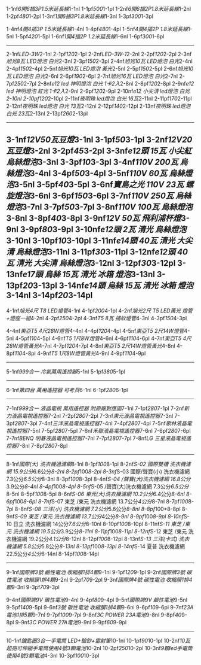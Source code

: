 1-1nf*6開6插3P1.5米延長線*1-1nl  1-1pf*500*1-1pl
1-2nf*6開6插2P1.8米延長線*1-2nl   1-2pf*480*1-2pl
1-3nf*1開6插3P1.8米延長線*1-3nl  1-3pf*300*1-3pl

1-4nf*4開4插3P 1.5米延長線*1-4nl   1-4pf*480*1-4pl
1-5nf*4開4插2P 1.8米延長線*1-5nl   1-5pf*420*1-5pl
1-6nf*1開4插2P 1.2米延長線*1-6nl   1-6pf*300*1-6pl


-----------------------------------------




2-1nf*LED-3W*2-1nl     2-1pf*120*2-1pl
2-2nf*LED-3W-1*2-2nl   2-2pf*120*2-2pl
2-3nf*旭光8瓦 LED燈泡 白光*2-3nl    2-3pf*150*2-3pl
2-4nf*旭光10瓦 LED燈泡 白光*2-4nl    2-4pf*150*2-4pl
2-5nf*旭光10瓦 LED燈泡 黃光*2-5nl    2-5pf*150*2-5pl
2-6nf*旭光10瓦 LED燈泡 白光*2-6nl    2-6pf*190*2-6pl
2-7nf*旭光16瓦 LED燈泡 白光*2-7nl    2-7pf*250*2-7pl
2-8nf*e12 led 神明燈泡 白光 1卡2入*2-8nl    2-8pf*120*2-8pl
2-9nf*e12 led 神明燈泡 紅光 1卡2入*2-9nl    2-9pf*120*2-9pl
2-10nf*e12 小尖清  led燈泡 白光 *2-10nl    2-10pf*120*2-10pl
2-11nf*夜明珠 led燈泡 白光 16瓦*2-11nl    2-11pf*170*2-11pl
2-12nf*夜明珠 led燈泡 白光 13瓦*2-12nl    2-12pf*140*2-12pl
2-13nf*夜明珠 led燈泡 白光 23瓦*2-13nl    2-13pf*260*2-13pl

-------------------------------------------------

3-1nf*12V50瓦豆燈*3-1nl  3-1pf*50*3-1pl
3-2nf*12V20瓦豆燈*3-2nl   3-2pf*45*3-2pl
3-3nf*e12頭  15瓦 小尖紅 烏絲燈泡*3-3nl    3-3pf*10*3-3pl
3-4nf*110V  200瓦   烏絲燈泡*3-4nl    3-4pf*50*3-4pl
3-5nf*110V  60瓦   烏絲燈泡*3-5nl    3-5pf*40*3-5pl
3-6nf*寶島之光 110V  23瓦 螺旋燈泡*3-6nl    3-6pf*150*3-6pl
3-7nf*110V  250瓦   烏絲燈泡*3-7nl    3-7pf*50*3-7pl
3-8nf*110V  100瓦   烏絲燈泡*3-8nl    3-8pf*40*3-8pl
3-9nf*12V 50瓦 飛利浦杯燈*3-9nl    3-9pf*80*3-9pl
3-10nf*e12頭  2瓦 清光 烏絲燈泡*3-10nl    3-10pf*10*3-10pl
3-11nf*e14頭  40瓦 清光 大尖清 烏絲燈泡*3-11nl    3-11pf*30*3-11pl
3-12nf*e12頭  40瓦 清光 大尖清 烏絲燈泡*3-12nl    3-12pf*30*3-12pl
3-13nf*e17頭  烏絲  15瓦 清光  冰箱 燈泡*3-13nl    3-13pf*20*3-13pl
3-14nf*e14頭  烏絲  15瓦 清光  冰箱 燈泡*3-14nl    3-14pf*20*3-14pl
-----------------------------------------------------
4-1nf*旭光4尺 T8 LED燈管*4-1nl   4-1pf*200*4-1pl
4-2nf*旭光2尺 T5 LED黃光 燈管+燈座一組*4-2nl   4-2pf*250*4-2pl
4-3nf*T5 8瓦 捕蚊燈管*4-3nl   4-3pf*150*4-3pl

4-4nf*東亞T5 4尺28W燈管*4-4nl      4-4pf*120*4-4pl
4-5nf*東亞T5 2尺14W燈管*4-5nl      4-5pf*110*4-5pl
4-6nf*T5 1尺8W燈管*4-6nl           4-6pf*110*4-6pl
4-7nf*東亞T5 4尺28W燈管黃光*4-7nl  4-7pf*120*4-7pl
4-8nf*東亞T5 2尺14W燈管黃光*4-8nl  4-8pf*110*4-8pl
4-9nf*T5 1尺8W燈管黃光*4-9nl       4-9pf*110*4-9pl

-----------------------------------------------------------------------
5-1nf*999合一 冷氣萬用遙控器*5-1nl   5-1pf*380*5-1pl






-----------------------------------------------------------------------------
6-1nf*第四台 萬用遙控器 可考貝*6-1nl   6-1pf*280*6-1pl




------------------------------------------------------------------------------------
7-1nf*999合一 液晶電視 萬用遙控器 附原廠對應圖*7-1nl   7-1pf*280*7-1pl
7-2nf*新力液晶電視遙控器*7-2nl    7-2pf*280*7-2pl
7-3nf*東元液晶電視遙控器*7-3nl    7-3pf*280*7-3pl
7-4nf*三洋液晶電視遙控器*7-4nl    7-4pf*280*7-4pl
7-5nf*歌林液晶電視遙控器*7-5nl    7-5pf*280*7-5pl
7-6nf*禾聯液晶電視遙控器*7-6nl    7-6pf*280*7-6pl
7-7nf*BENQ 明碁液晶電視遙控器*7-7nl    7-7pf*280*7-7pl
7-8nf*LG 三星液晶電視遙控器*7-8nl    7-8pf*280*7-8pl


--------------------------------------------
8-1nf*國際(大) 洗衣機過濾網*8-1nl   8-1pf*100*8-1pl
8-2nf*S-02 國際雙槽 洗衣機濾網  15.9公分*6.6公分*8-2nl    8-2pf*100*8-2pl
8-3nf*S-03 國際/聲寶(小)  洗衣機濾網  7.3公分*6.5公分*8-3nl    8-3pf*100*8-3pl
8-4nf*S-04 /聲寶(大)洗衣機濾網  16.8公分*3.9公分*8-4nl    8-4pf*100*8-4pl
8-5nf*S-05 /聲寶(大)洗衣機濾網  7.3公分*6.5公分*8-5nl    8-5pf*100*8-5pl
8-6nf*S-06 東元(大)洗衣機濾網  10.2公分*6.4公分*8-6nl    8-6pf*100*8-6pl
8-7nf*S-07 東芝 /東元 洗衣機濾網  13.7公分*4公分*8-7nl    8-7pf*100*8-7pl
8-8nf*S-08 三洋(小) 洗衣機濾網  7.2公分*5.6公分*8-8nl    8-8pf*100\*8-8pl
8-9nf*S-09 東芝 /東元 洗衣機濾網  13.7公分*4公分*8-9nl    8-9pf*100*8-9pl
8-10nf*S-10 日立 洗衣機濾網  14公分*7.6公分*8-10nl    8-10pf*100*8-10pl
8-11nf*S-11 東芝 /東元 洗衣機濾網  19.5公分*3.9公分*8-11nl    8-11pf*100*8-11pl
8-12nf*S-12 東芝 /東元 洗衣機濾網  19.2公分*4.1公分*8-12nl    8-12pf*100*8-12pl
8-13nf*S-13 三洋(卡式) 洗衣機濾網  5.8公分*5.8公分*8-13nl    8-13pf*100*8-13pl
8-14nf*S-14 夏普 洗衣機濾網  22.5公分*4公分*8-14nl    8-14pf*100*8-14pl

--------------------------------------------------
9-1nf*國際牌3號 鹼性電池 收縮膜1排4顆*9-1nl   9-1pf*120*9-1pl
9-2nf*國際牌3號 碳性電池 收縮膜1排4顆*9-2nl   9-2pf*70*9-2pl
9-3nf*國際牌4號 碳性電池 收縮膜1排4顆*9-3nl   9-3pf*70*9-3pl

9-4nf*國際牌9V 碳性電池*9-4nl                 9-4pf*80*9-4pl
9-5nf*國際牌9V 鹼性電池*9-5nl                 9-5pf*140*9-5pl
9-6nf*3號 碳性電池 收縮膜1排4顆*9-6nl         9-6pf*10*9-6pl
9-7nf*23A 電池1排5顆*9-7nl                    9-7pf*100*9-7pl
9-8nf*3C POWER 23A電池*9-8nl                  9-8pf*40*9-8pl
9-9nf*3C POWER 27A電池*9-9nl                  9-9pf*60*9-9pl

--------------------------------------------------------------
10-1nf*鑰匙圈3合一手電筒 LED+驗鈔+雷射筆*10-1nl     10-1pf*90*10-1pl
10-2nf*10瓦 超亮可伸縮手電筒使用4號3顆電池*10-2nl   10-2pf*250*10-2pl
10-3nf*9顆led手電筒使用4號3顆電池*4-3nl             10-3pf*100*10-3pl


